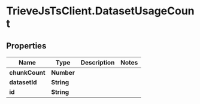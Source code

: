 # TrieveJsTsClient.DatasetUsageCount

## Properties

Name | Type | Description | Notes
------------ | ------------- | ------------- | -------------
**chunkCount** | **Number** |  | 
**datasetId** | **String** |  | 
**id** | **String** |  | 


